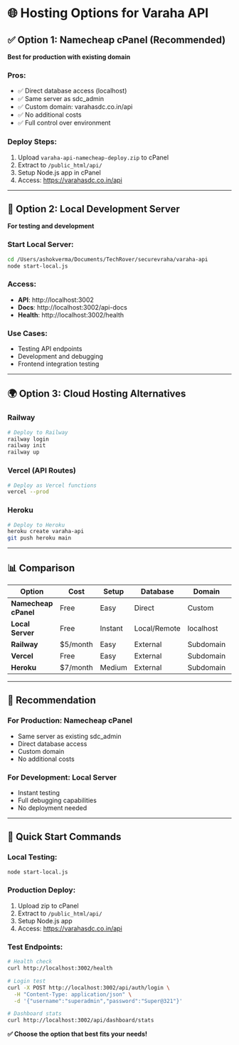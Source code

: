 # 🌐 Hosting Options for Varaha API

## ✅ Option 1: Namecheap cPanel (Recommended)
**Best for production with existing domain**

### Pros:
- ✅ Direct database access (localhost)
- ✅ Same server as sdc_admin
- ✅ Custom domain: varahasdc.co.in/api
- ✅ No additional costs
- ✅ Full control over environment

### Deploy Steps:
1. Upload `varaha-api-namecheap-deploy.zip` to cPanel
2. Extract to `/public_html/api/`
3. Setup Node.js app in cPanel
4. Access: https://varahasdc.co.in/api

---

## 🚀 Option 2: Local Development Server
**For testing and development**

### Start Local Server:
```bash
cd /Users/ashokverma/Documents/TechRover/securevraha/varaha-api
node start-local.js
```

### Access:
- **API**: http://localhost:3002
- **Docs**: http://localhost:3002/api-docs
- **Health**: http://localhost:3002/health

### Use Cases:
- Testing API endpoints
- Development and debugging
- Frontend integration testing

---

## 🌍 Option 3: Cloud Hosting Alternatives

### Railway
```bash
# Deploy to Railway
railway login
railway init
railway up
```

### Vercel (API Routes)
```bash
# Deploy as Vercel functions
vercel --prod
```

### Heroku
```bash
# Deploy to Heroku
heroku create varaha-api
git push heroku main
```

---

## 📊 Comparison

| Option | Cost | Setup | Database | Domain | Performance |
|--------|------|-------|----------|---------|-------------|
| **Namecheap cPanel** | Free | Easy | Direct | Custom | High |
| **Local Server** | Free | Instant | Local/Remote | localhost | High |
| **Railway** | $5/month | Easy | External | Subdomain | High |
| **Vercel** | Free | Easy | External | Subdomain | Medium |
| **Heroku** | $7/month | Medium | External | Subdomain | Medium |

---

## 🎯 Recommendation

### For Production: **Namecheap cPanel**
- Same server as existing sdc_admin
- Direct database access
- Custom domain
- No additional costs

### For Development: **Local Server**
- Instant testing
- Full debugging capabilities
- No deployment needed

---

## 🚀 Quick Start Commands

### Local Testing:
```bash
node start-local.js
```

### Production Deploy:
1. Upload zip to cPanel
2. Extract to `/public_html/api/`
3. Setup Node.js app
4. Access: https://varahasdc.co.in/api

### Test Endpoints:
```bash
# Health check
curl http://localhost:3002/health

# Login test
curl -X POST http://localhost:3002/api/auth/login \
  -H "Content-Type: application/json" \
  -d '{"username":"superadmin","password":"Super@321"}'

# Dashboard stats
curl http://localhost:3002/api/dashboard/stats
```

**✅ Choose the option that best fits your needs!**